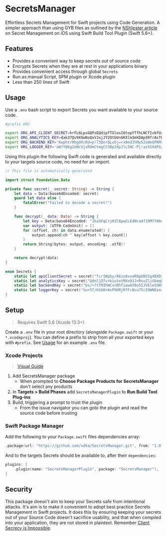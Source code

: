 # SecretsManager

Effortless Secrets Management for Swift projects using Code Generation.
A simpler approach than using GYB files as outlined by the [NSHipster article](https://nshipster.com/secrets/#cosmic-brain-obfuscate-secrets-using-code-generation) 
on Secret Management on iOS using Swift Build Tool Plugin (Swift 5.6+).

## Features

- Provides a convenient way to keep secrets out of source code
- Encrypts Secrets when they are at rest in your applications binary
- Provides convenient access through global `Secrets`
- Run as manual Script, SPM plugin or Xcode plugin
- Less than 250 lines of Swift

## Usage

Use a `.env` bash script to export Secrets you want available to your source code.

```bash
#prefix ORG

export ORG_API_CLIENT_SECRET=hrFL6LpsGQPsEQdipfTSlosI6topYTfhLNCfIvbfUz5r6nc72DMRbLL3msjuAFnY
export ORG_ANALYTICS_KEY=dak37Qv5KGwNsQxVJxjJY2OtbUnGKXlm3mkDApSRfrAsTHQdFRSEfrA9yin5T4YT
export ORG_BACKEND_KEY='KwphtrRhgOXcRd=p!73QnrQLuOj=rx8edJhMy52sWeQPKMxOxA8hNcDrG9=XRvAw'
export ORG_LOGGER_KEY='oW7YQKg2eNcVjzRdmCtmgCCSBp2dpJlL5NC-Pj!asS5XdPG/--R2hE?/=I/TlotP'
```

Using this plugin the following Swift code is generated and available directly to your  targets 
source code, no need for an import.

```swift
// This file is automatically generated

import struct Foundation.Data

private func secret(_ secret: String) -> String {
    let data = Data(base64Encoded: secret)
    guard let data else {
        fatalError("Failed to decode a secret!")
    }

    func decrypt(_ data: Data) -> String {
        let key = Data(base64Encoded: "JbiOFqC+jH3l8pwCLE4Nca4f19M7YAbeTUo7rhnSSG7ctZMlc+dg5FI9o3zrSbCgFLtDd0uC9EcCC+jd6hlVDA==")!
        var output: [UTF8.CodeUnit] = []
        for (offset, ch) in data.enumerated() {
            output.append(ch ^ key[offset % key.count])
        }
        return String(bytes: output, encoding: .utf8)!
    }

    return decrypt(data)
}

enum Secrets {
    static let apiClientSecret = secret("TcrIWpby/A6io8xxaR9pGN55g4BXD3WXez5U3kCGLgaQ+9BDOpECggdHlg7dJ9OXJv8OJSnOuHRveIKoq187VQ==")
    static let analyticsKey = secret("QdnlJZfv+kiutetMXx91J+RnvZliUkmqLx9V6VKKJAPv2PhhMpcztjRP4g+/AeHEUukQMi3wtX57Yobovi0MWA==")
    static let backendKey = secret("bs/+ftTM3hWCvcRhfiowAY8o5IJVEleSOAVRk2uqcAu4//toCtJSlwVY8iygBMjvbPp7HwXhsDVFMtWFuG8Uew==")
    static let loggerKey = secret("Su+5T/H160+AvP9URjRfFcNco75cI0WNDzoJymmYJCLp+9AII41BhSFuliSPGfePOZYRRSPHy2g/QseJhnYhXA==")
}
```

## Setup

> Requires Swift 5.6 (Xcode 13.3+)

Create a `.env` file in your root directory (alongside `Package.swift` or your `*.xcodeproj`). 
You can define a prefix to strip from all your exported keys with `#prefix`. See [Usage](#usage) 
for an example `.env` file.

### Xcode Projects
> [Visual Guide](https://github.com/vdka/SecretsManager/wiki/Xcode-Integration)

1. Add SecretsManager package
    - When prompted to **Choose Package Products for SecretsManager** don't select any products
2. In **Targets > Build Phases** add `SecretsManagerPlugin` to **Run Build Tool Plug-ins**
3. Build, triggering a prompt to trust the plugin
    - From the issue navigator you can goto the plugin and read the source code before trusting

### Swift Package Manager

Add the following to your `Package.swift` files dependencies array:
```swift
.package(url: "https://github.com/vdka/SecretsManager.git", from: "1.0.0"),
```

And to the targets Secrets should be available to, after their `dependencies`: 
```swift
plugins: [
    .plugin(name: "SecretsManagerPlugin", package: "SecretsManager"),
]
```

## Security

This package doesn't aim to keep your Secrets safe from intentional attacks. It's aim is to make it
convenient to adopt best practice Secrets Management in Swift projects. It does this by ensuring 
keeping your secrets out of your Source Code doesn't sacrifice usability, and that when  compiled 
into your application, they are not stored in plaintext. Remember
[Client Secrecy is Impossible](https://nshipster.com/secrets/#universe-brain-client-secrecy-is-impossible).
